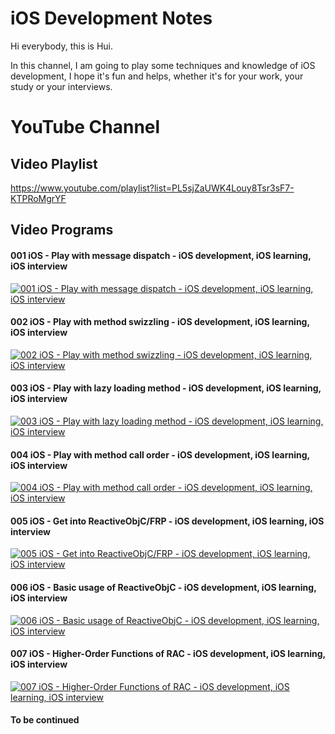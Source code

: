 # iOS Development Notes
Hi everybody, this is Hui.

In this channel, I am going to play some techniques and knowledge of iOS development, I hope it's fun and helps, whether it's for your work, your study or your interviews.


# YouTube Channel

## Video Playlist
https://www.youtube.com/playlist?list=PL5sjZaUWK4Louy8Tsr3sF7-KTPRoMgrYF

## Video Programs

#### 001 iOS - Play with message dispatch - iOS development, iOS learning, iOS interview
[![001 iOS - Play with message dispatch - iOS development, iOS learning, iOS interview](https://img.youtube.com/vi/32AThrTfnEM/0.jpg)](https://youtu.be/32AThrTfnEM)

#### 002 iOS - Play with method swizzling - iOS development, iOS learning, iOS interview
[![002 iOS - Play with method swizzling - iOS development, iOS learning, iOS interview](https://img.youtube.com/vi/PaoRYf9x1Ac/0.jpg)](https://youtu.be/PaoRYf9x1Ac)

#### 003 iOS - Play with lazy loading method - iOS development, iOS learning, iOS interview
[![003 iOS - Play with lazy loading method - iOS development, iOS learning, iOS interview](https://img.youtube.com/vi/OlliVASN99Q/0.jpg)](https://youtu.be/OlliVASN99Q)

#### 004 iOS - Play with method call order - iOS development, iOS learning, iOS interview
[![004 iOS - Play with method call order - iOS development, iOS learning, iOS interview](https://img.youtube.com/vi/_NeqSXyJxaE/0.jpg)](https://youtu.be/_NeqSXyJxaE)

#### 005 iOS - Get into ReactiveObjC/FRP - iOS development, iOS learning, iOS interview
[![005 iOS - Get into ReactiveObjC/FRP - iOS development, iOS learning, iOS interview](https://img.youtube.com/vi/DTmFxvFJEkc/0.jpg)](https://youtu.be/DTmFxvFJEkc)

#### 006 iOS - Basic usage of ReactiveObjC - iOS development, iOS learning, iOS interview
[![006 iOS - Basic usage of ReactiveObjC - iOS development, iOS learning, iOS interview](https://img.youtube.com/vi/jWJEBw1rwls/0.jpg)](https://youtu.be/jWJEBw1rwls)

#### 007 iOS - Higher-Order Functions of RAC - iOS development, iOS learning, iOS interview
[![007 iOS - Higher-Order Functions of RAC - iOS development, iOS learning, iOS interview](https://img.youtube.com/vi/ITxiUy3f818/0.jpg)](https://youtu.be/ITxiUy3f818)


#### To be continued
